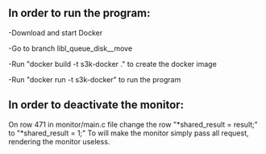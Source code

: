 In order to run the program:
---------------------------
-Download and start Docker

-Go to branch libl_queue_disk__move 

-Run "docker build -t s3k-docker ." to create the docker image

-Run "docker run -t s3k-docker" to run the program

In order to deactivate the monitor:
-----------------------------------
On row 471 in monitor/main.c file change the row
"*shared_result = result;"
to
"*shared_result = 1;"
To will make the monitor simply pass all request, rendering the monitor useless.
